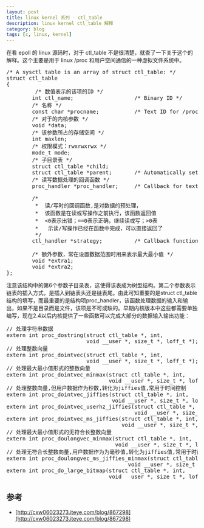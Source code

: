 ```yaml
---
layout: post
title: linux kernel 系列 - ctl_table
description: linux kernel ctl_table 解释
category: blog
tags: [c, linux, kernel]
---
```

在看 epoll 的 linux 源码时，对于 ctl_table 不是很清楚，就查了一下关于这个的解释。这个主要是用于 linux /proc 和用户空间通信的一种虚拟文件系统中。

<pre class="nowordwrap">
/* A sysctl table is an array of struct ctl_table: */
struct ctl_table 
{
		 /* 数值表示的该项的ID */  
        int ctl_name;                   /* Binary ID */
        /* 名称 */  
        const char *procname;           /* Text ID for /proc/sys, or zero */
        /* 对于的内核参数 */  
        void *data;
        /* 该参数所占的存储空间 */  
        int maxlen;
        /* 权限模式：rwxrwxrwx */  
        mode_t mode;
        /* 子目录表 */  
        struct ctl_table *child;
        struct ctl_table *parent;       /* Automatically set */
        /* 读写数据处理的回调函数 */  
        proc_handler *proc_handler;     /* Callback for text formatting */
        
        /* 
         *	读/写时的回调函数,是对数据的预处理， 
     	 *	该函数是在读或写操作之前执行，该函数返回值 
     	 *	<0表示出错；==0表示正确，继续读或写；>0表 
    	 *	 示读/写操作已经在函数中完成，可以直接返回了
     	 */  
        ctl_handler *strategy;          /* Callback function for all r/w */
        
        /* 额外参数，常在设置数据范围时用来表示最大最小值 */  
        void *extra1;
        void *extra2;
};
</pre>

注意该结构中的第6个参数子目录表，这使得该表成为树型结构。第二个参数表示链表的插入方式，是插入到链表头还是链表尾。由此可知重要的是struct ctl_table结构的填写，而最重要的是结构项proc_handler，该函数处理数据的输入和输出，如果不是目录而是文件，该项是不可或缺的。早期内核版本中这些都需要单独编写，现在2.4以后内核提供了一些函数可以完成大部分的数据输入输出功能：  

<pre class="nowordwrap">
// 处理字符串数据  
extern int proc_dostring(struct ctl_table *, int,
                         void __user *, size_t *, loff_t *);
// 处理整数向量  
extern int proc_dointvec(struct ctl_table *, int,
                         void __user *, size_t *, loff_t *);
// 处理最大最小值形式的整数向量
extern int proc_dointvec_minmax(struct ctl_table *, int,                                                                              
                                void __user *, size_t *, loff_t *);
// 处理整数向量,但用户数据作为秒数,转化为jiffies值,常用于时间控制  
extern int proc_dointvec_jiffies(struct ctl_table *, int,
                                 void __user *, size_t *, loff_t *);
extern int proc_dointvec_userhz_jiffies(struct ctl_table *, int,
                                        void __user *, size_t *, loff_t *);
extern int proc_dointvec_ms_jiffies(struct ctl_table *, int,
                                    void __user *, size_t *, loff_t *);
// 处理最大最小值形式的无符合长整数向量  
extern int proc_doulongvec_minmax(struct ctl_table *, int,
                                  void __user *, size_t *, loff_t *);
// 处理无符合长整数向量,用户数据作为为毫秒值,转化为jiffies值,常用于时间控制
extern int proc_doulongvec_ms_jiffies_minmax(struct ctl_table *table, int,
                                      void __user *, size_t *, loff_t *);
extern int proc_do_large_bitmap(struct ctl_table *, int,
                                void __user *, size_t *, loff_t *);
</pre>

## 参考

- [http://cxw06023273.iteye.com/blog/867298](http://cxw06023273.iteye.com/blog/867298)


[-10]:    http://hushi55.github.io/  "-10"
